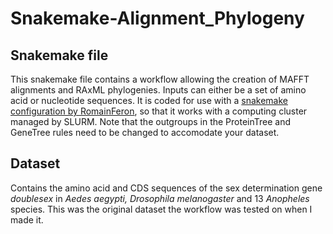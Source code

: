 # Snakemake-Alignment_Phylogeny

## Snakemake file
This snakemake file contains a workflow allowing the creation of MAFFT alignments and RAxML phylogenies. Inputs can either be a set of amino acid or nucleotide sequences.
It is coded for use with a [snakemake configuration by RomainFeron](https://github.com/RomainFeron/snakemake-slurm), so that it works with a computing cluster managed by SLURM. Note that the outgroups in the ProteinTree and GeneTree rules need to be changed to accomodate your dataset.


## Dataset
Contains the amino acid  and CDS sequences of the sex determination gene _doublesex_ in _Aedes aegypti, Drosophila melanogaster_ and 13 _Anopheles_ species. This was the original dataset the workflow was tested on when I made it.
